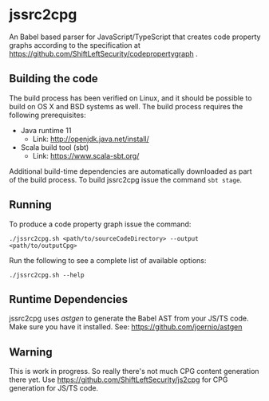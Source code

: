 # jssrc2cpg

An Babel based parser for JavaScript/TypeScript that creates code property graphs according to the specification at https://github.com/ShiftLeftSecurity/codepropertygraph .

## Building the code

The build process has been verified on Linux, and it should be possible 
to build on OS X and BSD systems as well. The build process requires
the following prerequisites:

* Java runtime 11
  - Link: http://openjdk.java.net/install/
* Scala build tool (sbt)
  - Link: https://www.scala-sbt.org/

Additional build-time dependencies are automatically downloaded as part
of the build process. To build jssrc2cpg issue the command `sbt stage`.

## Running

To produce a code property graph  issue the command:
```shell script
./jssrc2cpg.sh <path/to/sourceCodeDirectory> --output <path/to/outputCpg>
`````

Run the following to see a complete list of available options:
```shell script
./jssrc2cpg.sh --help
```

## Runtime Dependencies

jssrc2cpg uses _astgen_ to generate the Babel AST from your JS/TS code.
Make sure you have it installed. See: https://github.com/joernio/astgen

## Warning

This is work in progress. So really there's not much CPG content generation there yet.
Use https://github.com/ShiftLeftSecurity/js2cpg for CPG generation for JS/TS code.
